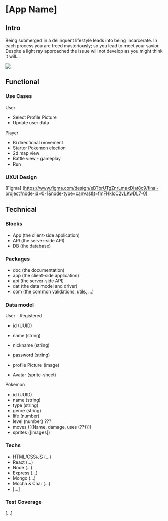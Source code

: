 # [App Name]

## Intro

Being submerged in a delinquent lifestyle leads into being incarcerate.
In each process you are freed mysteriously; so you lead to meet your savior.
Despite a light ray approached the issue will not develop as you might think it will...

![](https://media.giphy.com/media/v1.Y2lkPTc5MGI3NjExamRhOTZzYms5aHJ1cjZ0aHh5bGJiNTd0dmNkc3BlcWdtM2dkeHJqMiZlcD12MV9naWZzX3NlYXJjaCZjdD1n/pUh8KWBxCjMeMI3S3y/giphy.gif)

## Functional

### Use Cases

User
- Select Profile Picture
- Update user data

Player
- Bi directional movement
- Starter Pokemon election
- 2d map view
- Battle view - gameplay
- Run 


### UXUI Design 

[Figma] (https://www.figma.com/design/eBTbrUTgZnrLmaxDIat8c9/final-project?node-id=0-1&node-type=canvas&t=fmFHkIcC2vLKwDL7-0)

## Technical

### Blocks

- App (the client-side application)
- API (the server-side API)
- DB (the database)

### Packages

- doc (the documentation)
- app (the client-side application)
- api (the server-side API)
- dat (the data model and driver)
- com (the common validations, utils, ...)

### Data model

User - Registered
- id (UUID)
- name (string)
- nickname (string)
- password (string)

- profile Picture (image)
- Avatar (sprite-sheet)

Pokemon
- id (UUID)
- name (string)
- type (string)
- genre (string)
- life (number)
- level (number) ???
- moves ([{Name, damage, uses (??)}])
- sprites ([images])

### Techs 

- HTML/CSS/JS (...)
- React (...)
- Node (...)
- Express (...)
- Mongo (...)
- Mocha & Chai (...)
- [...]

### Test Coverage

[...]